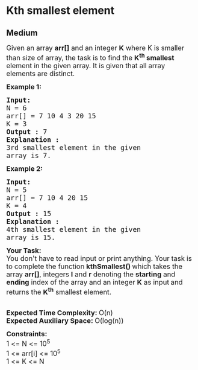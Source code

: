 # Kth smallest element
## Medium 
<div class="problem-statement" style="user-select: auto;">
                <p style="user-select: auto;"></p><p style="user-select: auto;"><span style="font-size: 18px; user-select: auto;">Given an array <strong style="user-select: auto;">arr[]</strong> and an integer&nbsp;<strong style="user-select: auto;">K</strong> where K is smaller than size of array, the task is to find the <strong style="user-select: auto;">K<sup style="user-select: auto;">th</sup> smallest</strong> element in the given array. It is given that all array elements are distinct.</span></p>

<p style="user-select: auto;"><span style="font-size: 18px; user-select: auto;"><strong style="user-select: auto;">Example 1:</strong></span></p>

<pre style="position: relative; user-select: auto;"><span style="font-size: 18px; user-select: auto;"><strong style="user-select: auto;">Input:</strong></span>
<span style="font-size: 18px; user-select: auto;">N = 6
arr[] = 7 10 4 3 20 15
K = 3</span>
<span style="font-size: 18px; user-select: auto;"><strong style="user-select: auto;">Output :</strong> 7</span>
<strong style="user-select: auto;"><span style="font-size: 18px; user-select: auto;">Explanation :</span></strong>
<span style="font-size: 18px; user-select: auto;">3rd smallest element in the given 
array is 7.</span>
<div class="open_grepper_editor" title="Edit &amp; Save To Grepper" style="user-select: auto;"></div></pre>

<p style="user-select: auto;"><span style="font-size: 18px; user-select: auto;"><strong style="user-select: auto;">Example 2:</strong></span></p>

<pre style="position: relative; user-select: auto;"><span style="font-size: 18px; user-select: auto;"><strong style="user-select: auto;">Input:</strong></span>
<span style="font-size: 18px; user-select: auto;">N = 5
arr[] = 7 10 4 20 15
K = 4</span>
<span style="font-size: 18px; user-select: auto;"><strong style="user-select: auto;">Output :</strong> 15</span>
<strong style="user-select: auto;"><span style="font-size: 18px; user-select: auto;">Explanation :</span></strong>
<span style="font-size: 18px; user-select: auto;">4th smallest element in the given 
array is 15.</span><div class="open_grepper_editor" title="Edit &amp; Save To Grepper" style="user-select: auto;"></div></pre>

<div style="user-select: auto;"><span style="font-size: 18px; user-select: auto;"><strong style="user-select: auto;">Your&nbsp;Task:</strong><br style="user-select: auto;">
You don't have to read input or print anything. Your task is to complete the function&nbsp;<strong style="user-select: auto;">kthSmallest() </strong>which takes the array <strong style="user-select: auto;">arr[]</strong>, integers&nbsp;<strong style="user-select: auto;">l</strong>&nbsp;and&nbsp;<strong style="user-select: auto;">r</strong>&nbsp;denoting the <strong style="user-select: auto;">starting</strong> and <strong style="user-select: auto;">ending</strong> index of the array&nbsp;and an integer <strong style="user-select: auto;">K</strong>&nbsp;as input<strong style="user-select: auto;">&nbsp;</strong>and returns the <strong style="user-select: auto;">K<sup style="user-select: auto;">th</sup></strong> smallest element. </span></div>

<div style="user-select: auto;">&nbsp;</div>

<div style="user-select: auto;">&nbsp;</div>

<div style="user-select: auto;"><span style="font-size: 18px; user-select: auto;"><strong style="user-select: auto;">Expected Time Complexity: </strong>O(n)</span></div>

<div style="user-select: auto;"><span style="font-size: 18px; user-select: auto;"><strong style="user-select: auto;">Expected Auxiliary Space: </strong>O(log(n))</span></div>

<p style="user-select: auto;"><span style="font-size: 18px; user-select: auto;"><strong style="user-select: auto;">Constraints:</strong><br style="user-select: auto;">
1 &lt;= N &lt;= 10<sup style="user-select: auto;">5</sup><br style="user-select: auto;">
1 &lt;= arr[i] &lt;= 10<sup style="user-select: auto;">5</sup><br style="user-select: auto;">
1 &lt;= K &lt;= N</span><br style="user-select: auto;">
&nbsp;</p>
 <p style="user-select: auto;"></p>
            </div>